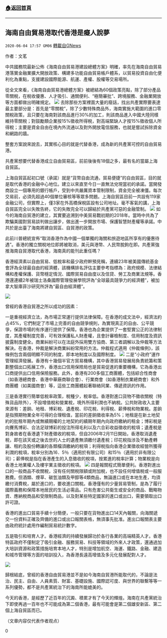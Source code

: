 ###  [:house:返回首頁](https://github.com/ourhimalayas/txt)
---

## 海南自由貿易港取代香港是癡人說夢
`2020-06-04 17:57 GM06` [轉載自GNews](https://gnews.org/zh-hant/222804/)

作者：文茗

中共國務院最新公佈《海南自由貿易港建設總體方案》明確，率先在海南自由貿易港落實金融業擴大開放政策、構建多功能自由貿易帳戶體系，以貿易投資自由化便利化為重點，支援建設國際能源、航運、產權、股權等交易場所。

從全文來看，《海南自由貿易港總體方案》被總結為60個政策亮點，除了部分產品零關稅，在稅收優惠、人才吸引、通關便利、“極簡審批”、跨境服務、金融業開放等方面都做出明確規定。
![](https://s3.amazonaws.com/gnews-media-offload/wp-content/uploads/2020/06/04174915/1-32.jpg)
去除那些方案裡面大量的廢話，找出共產實際要表達最主要部分是：首先是“零關稅”，除了少數特殊商品外，海南實施大範圍的進口零關稅政策，且只要在海南對該商品進行30%的加工，則該商品進入中國大陸同樣維持零關稅；對鼓勵類企業按15%徵收所得稅，對高端緊缺人才按15%徵收個人所得稅；主要是資金自由在境內外流通以及對外開放電信服務，也就是嘗試拆除資金和網路的牆。

整套方案說來說去，其實核心目的就是代替香港，成為新的共產黨可控的自由貿易港。

共產黨想要代替香港成立自由貿易區，前前後後有18個之多，最有名的當屬上海自貿區。

上海自貿區起初口號（承諾）就是“貨幣自由流通，貿易便捷”的自由貿區，目的就是取代香港的金融中心地位。建立以來直至今日一直無法兌現當初的承諾。當開發商設立一個專用的銀行帳戶，受到中共嚴厲資本管制限制，資金完全被凍僵。每次交易前，必須先超過40個單位審核等等眾多問題。上海自貿區目前一共設有119家金融公司，但實際上，僅3家在外高橋保稅區設有公司地址。毫不客氣的講，上海自貿區完全以失敗告終，它的失敗完全可以歸結於共產黨可惡的金融管制。
![](https://s3.amazonaws.com/gnews-media-offload/wp-content/uploads/2020/06/04174101/2-25.jpg)
如今的海南自貿港的建立，其實要追溯到中美貿易戰初期的2018年。當時中共為了欺騙美國對貿易談判做出讓步，做出進一步開放市場、保護智慧財產權等承諾。中共於是出臺了海南將建自貿區、自貿港的政策。

此前川普總統宣佈“取消香港作為中國一個單獨的海關和旅遊地區所享有的優惠待遇”。香港的獨立關稅地位即將被取消，美元與港幣、人民幣脫鉤在即。共產黨強推海南自貿港取代香港，海南真的能刊此重任嗎？

香港經濟素以自由貿易、低稅率和最少政府幹預見稱，連續23年被美國傳統基金會評為全球最自由的經濟體，該機構排名評估主要參考指標為：政府規模、法律結構和產權保護、貨幣穩定情況、國際貿易自由度以及信貸、勞工及商業法規等。香港還連續2年被瑞士洛桑國際管理發展學院評為“全球最具競爭力的經濟體”，被加拿大智庫菲沙研究所評為“最自由經濟體”。

![](https://s3.amazonaws.com/gnews-media-offload/wp-content/uploads/2020/06/04174155/3-14.jpg)

曾經的香港自貿港之所以成功的因素：

一是重視經濟立法，為市場正常運行提供法律保障。在香港的成文法中，經濟法約占45%，它們制定了市場上完善的自由競爭規則，為實現真正的自由、公平競爭，保證市場的有序運行提供了保障。香港也為企業提供了一套堅實公正的法律制度，其產權制度完善，可有效保護私人財產權，且會計審檢制度、信用制度及資訊披露制度健全。商業糾紛可以在法庭外採用雙方協商、第三者調解以及仲裁等方法解決。在香港，仲裁是解決商業糾紛常用的方法。仲裁程式適用《仲裁條例》，該條例包含兩個明顯不同的制度，即本地制度以及國際制度。
![](https://s3.amazonaws.com/gnews-media-offload/wp-content/uploads/2020/06/04174248/5-5.jpg)
二是“小政府”運作管理經濟發展。香港有十幾個半官方貿易機構，其中香港貿易發展局負責統籌和策劃整個出口拓展工作，香港出口信用保險局也是貿易促進的重要機構，它為香港出口商提供出口信用保險服務。此外，香港有200多個工商團體，包括綜合性商會（如香港總商會、香港中華廠商聯合會）、行業商會（如香港制衣業總商會）和外商團體（如美國商會）等，這些工商團體起著聯絡同業、傳遞資訊的作用。

三是香港實行簡單低稅率政策，稅種少，稅率低。香港對進口貨物不徵收關稅（特殊貨品除外），不設增值稅和營業稅，境外所得利潤也不納稅。公共財政收入主要來源有：差餉、地租、博彩稅、遺產稅、印花稅、利得稅、薪俸稅和物業稅。差餉是指預期物業全年可得的合理租值，當前的差餉徵收率為5%；地租是在新土地契約的批租年期內或無續期權的土地契約的續期年期內向政府繳納的租金；博彩稅是向賽馬博彩、合法足球博彩的投注所得毛利以及六合彩收益徵收的稅項；遺產稅是對身故者在香港遺下財產徵收的稅項，但自2006年2月11日開始，香港取消遺產稅，即在該天或之後去世的人士的遺產無須繳付遺產稅；印花稅指涉及不動產轉讓、租約及股份轉讓的各類檔須繳納的稅項；利得稅指向香港企業徵收經營所獲得利潤的稅項，稅率分別為16．5％（適用於有限公司）和15％（適用於非有限公司）；薪俸稅是指在香港產生的入息徵收的稅項，按累進的稅率計算；物業稅是向香港土地業權人及樓宇業主徵收的稅項。
![](https://s3.amazonaws.com/gnews-media-offload/wp-content/uploads/2020/06/04174343/6-2.jpg)
四是報關程式簡單便利。香港對進出口的一般商品不收關稅，沒有任何關稅限額或附加稅，也不設任何增值稅或一般服務費。但酒類、煙草、碳氫油類及甲醇等4類商品，無論進口或在本地生產，均須繳付消費稅，屬於進口的，要收進口關稅。香港僅有的少量貿易管制，是為了履行國際義務和保障本地居民的生活必需品。只有危害公共衛生或安全的商品、戰略物資、應納稅商品和受限制商品，以及對某些特定國家的進口或出口，需要領取出口許可證。

香港的進出口貿易手續十分簡便，一般只要在貨物進出口14天內報關，向海關遞交一份資料正確及齊備的進口或出口報關表格，無須事先批准。進出口報關表主要由政府統計處用作編制貿易統計數字。

五是吸引和培育人才。香港經濟的持續發展歸功於各行各業的高端精英人才。香港特區政府不僅制定了吸引金融、服務貿易、科技等領域的外來人才政策，還通過加大培訓資源和政策措施培育本地人才，特別是增加航空、海運、鐵路、金融、建造和城市管理等方面的培訓投入，為香港長遠高增值及多元化發展配對人才。

![](https://s3.amazonaws.com/gnews-media-offload/wp-content/uploads/2020/06/04174429/7-2.jpg)

歸根結底，曾經的香港自由貿易港並不是如今海南自貿港所能取代的，不論是法治、民主、自由、人員素質、財富、基礎設施、國際認可度、與世界的聯繫等等一系列優勢，都不是共產黨統治下的海南所能媲美的。

今天的香港，是經歷了近百年的沉澱、積累才有了今天的輝煌。海南在共產黨統治下即使再過一百年也不可能成為第二個香港，最有可能會是第二個雄安新區、第二個上海自貿區而已。

（文章内容仅代表作者观点）

0
